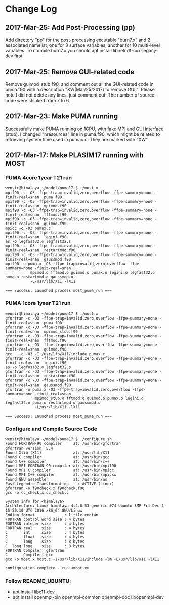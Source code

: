# Change Log

## 2017-Mar-25: Add Post-Processing (pp)

Add directory "pp" for the post-processing excutable "burn7.x" and 2 associated namelist, one for 3 surface variables, another for 10 multi-level variables. To compile burn7.x you should apt install libnetcdf-cxx-legacy-dev first.

## 2017-Mar-25: Remove GUI-related code
Remove guimod_stub.f90, and comment out all the GUI-related code in puma.f90 with a description "XW(Mar/25/2017) to remove GUI:". Please note I did not delete any lines, just comment out. The number of source code were shinked from 7 to 6.

## 2017-Mar-23: Make PUMA running

Successfully make PUMA running on 1CPU, with fake MPI and GUI interface (stub). 
I changed "nresources" line in puma.f90, which might be related to retrieving system time used in pumax.c.
They are marked with "XW".

## 2017-Mar-17: Make PLASIM17 running with MOST

### PUMA 4core 1year T21 run

	wensir@himalaya ~/model/puma17 $ ./most.x 
	mpif90 -c -O3 -ffpe-trap=invalid,zero,overflow -ffpe-summary=none -finit-real=snan  puma.f90
	mpif90 -c -O3 -ffpe-trap=invalid,zero,overflow -ffpe-summary=none -finit-real=snan  mpimod.f90
	mpif90 -c -O3 -ffpe-trap=invalid,zero,overflow -ffpe-summary=none -finit-real=snan  fftmod.f90
	mpif90 -c -O3 -ffpe-trap=invalid,zero,overflow -ffpe-summary=none -finit-real=snan  guimod.f90
	mpicc -c -O3 pumax.c
	mpif90 -c -O3 -ffpe-trap=invalid,zero,overflow -ffpe-summary=none -finit-real=snan  legini.f90
	as -o legfast32.o legfast32.s
	mpif90 -c -O3 -ffpe-trap=invalid,zero,overflow -ffpe-summary=none -finit-real=snan  restartmod.f90
	mpif90 -c -O3 -ffpe-trap=invalid,zero,overflow -ffpe-summary=none -finit-real=snan  gaussmod.f90
	mpif90 -o puma.x -O3 -ffpe-trap=invalid,zero,overflow -ffpe-summary=none -finit-real=snan 
               mpimod.o fftmod.o guimod.o pumax.o legini.o legfast32.o puma.o restartmod.o gaussmod.o 
               -L/usr/lib/X11 -lX11

	=== Success: Launched process most_puma_run ===


### PUMA 1core 1year T21 run

	wensir@himalaya ~/model/puma17 $ ./most.x 
	gfortran -c -O3 -ffpe-trap=invalid,zero,overflow -ffpe-summary=none -finit-real=snan  puma.f90
	gfortran -c -O3 -ffpe-trap=invalid,zero,overflow -ffpe-summary=none -finit-real=snan  mpimod_stub.f90
	gfortran -c -O3 -ffpe-trap=invalid,zero,overflow -ffpe-summary=none -finit-real=snan  fftmod.f90
	gfortran -c -O3 -ffpe-trap=invalid,zero,overflow -ffpe-summary=none -finit-real=snan  guimod.f90
	gcc   -c -O3 -I /usr/lib/X11/include pumax.c
	gfortran -c -O3 -ffpe-trap=invalid,zero,overflow -ffpe-summary=none -finit-real=snan  legini.f90
	as -o legfast32.o legfast32.s
	gfortran -c -O3 -ffpe-trap=invalid,zero,overflow -ffpe-summary=none -finit-real=snan  restartmod.f90
	gfortran -c -O3 -ffpe-trap=invalid,zero,overflow -ffpe-summary=none -finit-real=snan  gaussmod.f90
	gfortran -o puma.x -O3 -ffpe-trap=invalid,zero,overflow -ffpe-summary=none -finit-real=snan 
                 mpimod_stub.o fftmod.o guimod.o pumax.o legini.o legfast32.o puma.o restartmod.o gaussmod.o 
                 -L/usr/lib/X11 -lX11

	=== Success: Launched process most_puma_run ===


### Configure and Compile Source Code

	wensir@himalaya ~/model/puma17 $ ./configure.sh 
	Found FORTRAN-90 compiler     at: /usr/bin/gfortran
	gfortran version  5.4
	Found Xlib (X11)              at: /usr/lib/X11
	Found C compiler              at: /usr/bin/gcc
	Found C++ compiler            at: /usr/bin/c++
	Found MPI FORTRAN-90 compiler at: /usr/bin/mpif90
	Found MPI C compiler          at: /usr/bin/mpicc
	Found MPI C++ compiler        at: /usr/bin/mpicxx
	Found GNU assembler           at: /usr/bin/as
	Fast Legendre Transformation    : ACTIVE (Linux)
	gfortran -o f90check.x f90check.f90
	gcc -o cc_check.x cc_check.c

	System info for <himalaya>
	Architecture: Linux himalaya 4.4.0-53-generic #74-Ubuntu SMP Fri Dec 2 15:59:10 UTC 2016 x86_64 GNU/Linux
	Endian format             : little endian
	FORTRAN control word size : 4 bytes
	FORTRAN integer size      : 4 bytes
	FORTRAN real    size      : 4 bytes
	C       int     size      : 4 bytes
	C       float   size      : 4 bytes
	C       long    size      : 8 bytes
	C  long long    size      : 8 bytes
	FORTRAN Compiler: gfortran
	C       Compiler: gcc
	gcc -o most.x most.c -I/usr/lib/X11/include -lm -L/usr/lib/X11 -lX11

	configuration complete - run <most.x>


### Follow README_UBUNTU:

- apt install libx11-dev
- apt install openmpi-bin openmpi-common openmpi-doc libopenmpi-dev

